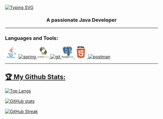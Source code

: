 <a href="https://git.io/typing-svg"><img src="https://readme-typing-svg.demolab.com?font=Fira+Code&weight=500&size=25&duration=2200&pause=1300&color=31AAE0&center=true&random=false&width=435&lines=Hello!+I'm+Ali+Hassan." alt="Typing SVG" /></a>
<h3 align = "center">A passionate Java Developer</h3>

---

<h3 align="left">Languages and Tools:</h3>
<div>
<p align="left"> 
<a href="https://www.java.com" target="_blank" rel="noreferrer"> <img src="https://raw.githubusercontent.com/devicons/devicon/master/icons/java/java-original.svg" alt="java" width="40" height="40"/></a>
<a href="https://spring.io/" target="_blank" rel="noreferrer"> <img src="https://www.vectorlogo.zone/logos/springio/springio-icon.svg" alt="spring" width="40" height="40"/> </a> 
<a href="https://hibernate.org" target="_blank" rel="noreferrer"> <img src="https://raw.githubusercontent.com/devicons/devicon/master/icons/hibernate/hibernate-original-wordmark.svg" alt="hibernate" width="40" height="40"/> </a>
<a href="https://git-scm.com/" target="_blank" rel="noreferrer"> <img src="https://www.vectorlogo.zone/logos/git-scm/git-scm-icon.svg" alt="git" width="40" height="40"/> </a>
<a href="https://www.postgresql.org" target="_blank" rel="noreferrer"> <img src="https://raw.githubusercontent.com/devicons/devicon/master/icons/postgresql/postgresql-original-wordmark.svg" alt="postgresql" width="40" height="40"/> </a>
<a href="https://www.w3.org/html/" target="_blank" rel="noreferrer"> <img src="https://raw.githubusercontent.com/devicons/devicon/master/icons/html5/html5-original-wordmark.svg" alt="html5" width="40" height="40"/> </a>
<a href="https://postman.com" target="_blank" rel="noreferrer"> <img src="https://www.vectorlogo.zone/logos/getpostman/getpostman-icon.svg" alt="postman" width="40" height="40"/>

 </p>

 </div>
  

---

## 🏆 My Github Stats:
![Top Langs](https://github-readme-stats.vercel.app/api/top-langs/?username=effy22&theme=dark)
<br></br>
![GitHub stats](https://github-readme-stats.vercel.app/api?username=effy22&show_icons=true&theme=dark)
<br></br>
[![GitHub Streak](http://github-readme-streak-stats.herokuapp.com?user=effy22&theme=dark&hide_border=true&date_format=M%20j%5B%2C%20Y%5D)](https://git.io/streak-stats)
